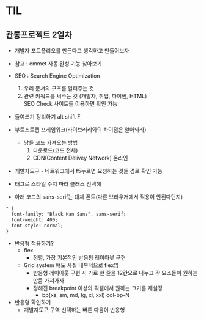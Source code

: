# TIL

## 관통프로젝트 2일차
- 개발자 포트폴리오를 만든다고 생각하고 만들어보자
- 참고 : emmet 자동 완성 기능 찾아보기

- SEO : Search Engine Optimization
  1. 우리 문서의 구조를 알려주는 것
  2. 관련 키워드를 써주는 것 (개발자, 취업, 파이썬, HTML)    
  SEO Check 사이트들 이용하면 확인 가능

- 들여쓰기 정리하기 alt shift F

- 부트스트랩 프레임워크(라이브러리와의 차이점은 알아놔라)
  - 남들 코드 가져오는 방법
    1) 다운로드(코드 전체)
    2) CDN(Content Delivey Network) 온라인
- 개발자도구 - 네트워크에서 f5누르면 요청하는 것들 경로 확인 가능
- 태그로 스타일 주지 마라 클래스 선택해

- 아래 코드의 sans-serif는 대체 폰트(다른 브라우저에서 적용이 안된다던지)
```html
* {
  font-family: "Black Han Sans", sans-serif;
  font-weight: 400;
  font-style: normal;
}
```

- 반응형 적용하기?
  - flex
    - 정렬, 가장 기본적인 반응형 레이아웃 구현
  - Grid system 얘도 사실 내부적으로 flex임
    - 반응형 레이아웃 구현 시 가로 한 줄을 12칸으로 나누고 각 요소들이 원하는 만큼 가져가자
    - 정해진 breakpoint 이상의 픽셀에서 원하는 크기를 재설정
      - bp(xs, sm, md, lg, xl, xxl) col-bp-N
- 반응형 확인하기
  - 개발자도구 구역 선택하는 버튼 다음이 반응형
